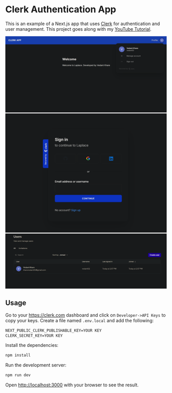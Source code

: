 # Clerk Authentication App

This is an example of a Next.js app that uses [Clerk](https://clerk.com) for authentication and user management. This project goes along with my [YouTube Tutorial]().

![OpenAI Image Generator Screenshot](x.png)
![OpenAI Image Generator Screenshot](y.png)
![OpenAI Image Generator Screenshot](z.png)

## Usage

Go to your https://clerk.com dashboard and click on `Developer->API Keys` to copy your keys. Create a file named `.env.local` and add the following:

```
NEXT_PUBLIC_CLERK_PUBLISHABLE_KEY=YOUR KEY
CLERK_SECRET_KEY=YOUR KEY
```


Install the dependencies:

```bash
npm install
```

Run the development server:

```bash
npm run dev
```

Open [http://localhost:3000](http://localhost:3000) with your browser to see the result.

